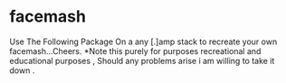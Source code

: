 facemash
========

Use The Following Package On a any [.]amp stack to recreate your own facemash...Cheers. *Note this purely for purposes recreational and educational purposes , Should any problems arise i am willing to take it down .
